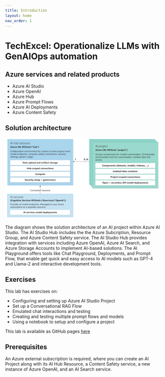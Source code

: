 ```yaml
---
title: Introduction
layout: home
nav_order: 1
---
```


# TechExcel: Operationalize LLMs with GenAIOps automation

## Azure services and related products

- Azure AI Studio
- Azure OpenAI
- Azure Hub
- Azure Prompt Flows
- Azure AI Deployments
- Azure Content Safety

## Solution architecture

![Diagram showing Azure AI Studio and the scope of use within the environment](resource-provider-connected-resources.svg)

The diagram shows the solution architecture of an AI project within Azure AI Studio. The AI Studio Hub includes the the Azure Subcription, Resource Group, and Azure Content Safety service. The AI Studio Hub provides integration with services including Azure OpenAI, Azure AI Search, and Azure Storage Accounts to implement AI-based solutions. The AI Playground offers tools like Chat Playground, Deployments, and Prompt Flow, that enable get quick and easy access to AI models such as GPT-4 and Llama-2 and interactive development tools.

## Exercises

This lab has exercises on:

* Configuring and setting up Azure AI Studio Project
* Set up a Conversational RAG Flow
* Emulated chat interactions and testing
* Creating and testing multiple prompt flows and models
* Using a notebook to setup and configure a project

This lab is available as GitHub pages [here](https://microsoft.github.io/TechExcel-Operationalize-LLMs-with-LLMOps-automation)

## Prerequisites

An Azure external subscription is required, where you can create an AI Project along with its AI Hub Resource, a Content Safety service, a new instance of Azure OpenAI, and an AI Search service.
